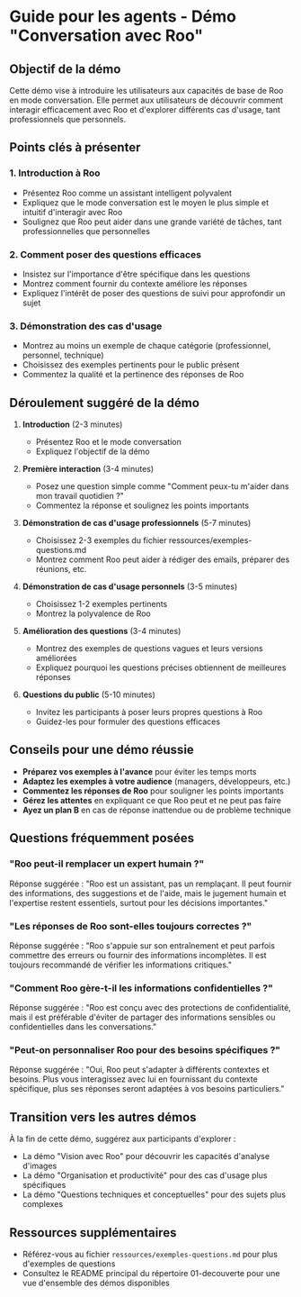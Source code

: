 # Guide pour les agents - Démo "Conversation avec Roo"

## Objectif de la démo

Cette démo vise à introduire les utilisateurs aux capacités de base de Roo en mode conversation. Elle permet aux utilisateurs de découvrir comment interagir efficacement avec Roo et d'explorer différents cas d'usage, tant professionnels que personnels.

## Points clés à présenter

### 1. Introduction à Roo

- Présentez Roo comme un assistant intelligent polyvalent
- Expliquez que le mode conversation est le moyen le plus simple et intuitif d'interagir avec Roo
- Soulignez que Roo peut aider dans une grande variété de tâches, tant professionnelles que personnelles

### 2. Comment poser des questions efficaces

- Insistez sur l'importance d'être spécifique dans les questions
- Montrez comment fournir du contexte améliore les réponses
- Expliquez l'intérêt de poser des questions de suivi pour approfondir un sujet

### 3. Démonstration des cas d'usage

- Montrez au moins un exemple de chaque catégorie (professionnel, personnel, technique)
- Choisissez des exemples pertinents pour le public présent
- Commentez la qualité et la pertinence des réponses de Roo

## Déroulement suggéré de la démo

1. **Introduction** (2-3 minutes)
   - Présentez Roo et le mode conversation
   - Expliquez l'objectif de la démo

2. **Première interaction** (3-4 minutes)
   - Posez une question simple comme "Comment peux-tu m'aider dans mon travail quotidien ?"
   - Commentez la réponse et soulignez les points importants

3. **Démonstration de cas d'usage professionnels** (5-7 minutes)
   - Choisissez 2-3 exemples du fichier ressources/exemples-questions.md
   - Montrez comment Roo peut aider à rédiger des emails, préparer des réunions, etc.

4. **Démonstration de cas d'usage personnels** (3-5 minutes)
   - Choisissez 1-2 exemples pertinents
   - Montrez la polyvalence de Roo

5. **Amélioration des questions** (3-4 minutes)
   - Montrez des exemples de questions vagues et leurs versions améliorées
   - Expliquez pourquoi les questions précises obtiennent de meilleures réponses

6. **Questions du public** (5-10 minutes)
   - Invitez les participants à poser leurs propres questions à Roo
   - Guidez-les pour formuler des questions efficaces

## Conseils pour une démo réussie

- **Préparez vos exemples à l'avance** pour éviter les temps morts
- **Adaptez les exemples à votre audience** (managers, développeurs, etc.)
- **Commentez les réponses de Roo** pour souligner les points importants
- **Gérez les attentes** en expliquant ce que Roo peut et ne peut pas faire
- **Ayez un plan B** en cas de réponse inattendue ou de problème technique

## Questions fréquemment posées

### "Roo peut-il remplacer un expert humain ?"
Réponse suggérée : "Roo est un assistant, pas un remplaçant. Il peut fournir des informations, des suggestions et de l'aide, mais le jugement humain et l'expertise restent essentiels, surtout pour les décisions importantes."

### "Les réponses de Roo sont-elles toujours correctes ?"
Réponse suggérée : "Roo s'appuie sur son entraînement et peut parfois commettre des erreurs ou fournir des informations incomplètes. Il est toujours recommandé de vérifier les informations critiques."

### "Comment Roo gère-t-il les informations confidentielles ?"
Réponse suggérée : "Roo est conçu avec des protections de confidentialité, mais il est préférable d'éviter de partager des informations sensibles ou confidentielles dans les conversations."

### "Peut-on personnaliser Roo pour des besoins spécifiques ?"
Réponse suggérée : "Oui, Roo peut s'adapter à différents contextes et besoins. Plus vous interagissez avec lui en fournissant du contexte spécifique, plus ses réponses seront adaptées à vos besoins particuliers."

## Transition vers les autres démos

À la fin de cette démo, suggérez aux participants d'explorer :
- La démo "Vision avec Roo" pour découvrir les capacités d'analyse d'images
- La démo "Organisation et productivité" pour des cas d'usage plus spécifiques
- La démo "Questions techniques et conceptuelles" pour des sujets plus complexes

## Ressources supplémentaires

- Référez-vous au fichier `ressources/exemples-questions.md` pour plus d'exemples de questions
- Consultez le README principal du répertoire 01-decouverte pour une vue d'ensemble des démos disponibles